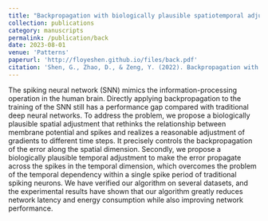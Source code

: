 ```yaml
---
title: "Backpropagation with biologically plausible spatiotemporal adjustment for training deep spiking neural networks"
collection: publications
category: manuscripts
permalink: /publication/back
date: 2023-08-01
venue: 'Patterns'
paperurl: 'http://floyeshen.github.io/files/back.pdf'
citation: 'Shen, G., Zhao, D., & Zeng, Y. (2022). Backpropagation with biologically plausible spatiotemporal adjustment for training deep spiking neural networks. Patterns, 3(6). Elsevier.'
---
```


The spiking neural network (SNN) mimics the information-processing operation in the human brain. Directly applying backpropagation to the training of the SNN still has a performance gap compared with traditional deep neural networks. To address the problem, we propose a biologically plausible spatial adjustment that rethinks the relationship between membrane potential and spikes and realizes a reasonable adjustment of gradients to different time steps. It precisely controls the backpropagation of the error along the spatial dimension. Secondly, we propose a biologically plausible temporal adjustment to make the error propagate across the spikes in the temporal dimension, which overcomes the problem of the temporal dependency within a single spike period of traditional spiking neurons. We have verified our algorithm on several datasets, and the experimental results have shown that our algorithm greatly reduces network latency and energy consumption while also improving network performance.